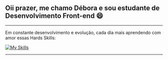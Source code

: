 ## Oii prazer, me chamo Débora e sou estudante de Desenvolvimento Front-end :smile:
<hr>
Em constante desenvolvimento e evolução, cada dia mais aprendendo com amor essas Hards Skills: 

<br>

[![My Skills](https://skillicons.dev/icons?i=html,css,js,typescript,git,tailwind,nodejs,npm,webpack,mysql&size=35)](https://skillicons.dev)

<hr>
<!--
**dboravitoria/dboravitoria** is a ✨ _special_ ✨ repository because its `README.md` (this file) appears on your GitHub profile.

Here are some ideas to get you started:

- 🔭 I’m currently working on ...
- 🌱 I’m currently learning ...
- 👯 I’m looking to collaborate on ...
- 🤔 I’m looking for help with ...
- 💬 Ask me about ...
- 📫 How to reach me: ...
- 😄 Pronouns: ...
- ⚡ Fun fact: ...
-->
